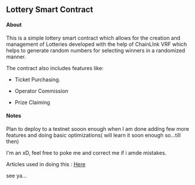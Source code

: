 ## Lottery Smart Contract
#### About
This is a simple lottery smart contract which allows for the creation and management of Lotteries developed with the help of ChainLInk VRF which helps to generate random numbers for selecting winners in a randomized manner.

The contract also includes features like:

- Ticket Purchasing.

- Operator Commission

- Prize Claiming

#### Notes

Plan to deploy to a testnet sooon enough when I am done adding few more features and doing basic optimizations( will learn it soon enough so...till then)

I'm an xD, feel free to poke me and correct me if i amde mistakes.

Articles used in doing this : [Here]( https://dev.to/envoy_/build-a-lottery-smart-contract-with-chainlink-vrf-random-numbers-a-step-by-step-guide-4j4i )

see ya...
